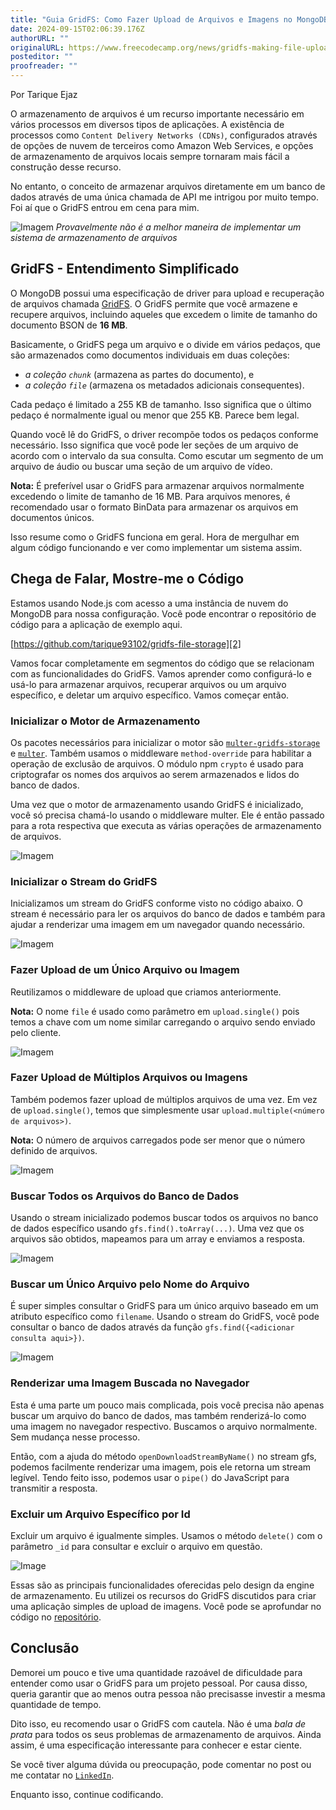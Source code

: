 ```yaml
---
title: "Guia GridFS: Como Fazer Upload de Arquivos e Imagens no MongoDB Facilmente Usando Node"
date: 2024-09-15T02:06:39.176Z
authorURL: ""
originalURL: https://www.freecodecamp.org/news/gridfs-making-file-uploading-to-mongodb/
posteditor: ""
proofreader: ""
---
```


Por Tarique Ejaz

<!-- more -->

O armazenamento de arquivos é um recurso importante necessário em vários processos em diversos tipos de aplicações. A existência de processos como `Content Delivery Networks (CDNs)`, configurados através de opções de nuvem de terceiros como Amazon Web Services, e opções de armazenamento de arquivos locais sempre tornaram mais fácil a construção desse recurso.

No entanto, o conceito de armazenar arquivos diretamente em um banco de dados através de uma única chamada de API me intrigou por muito tempo. Foi aí que o GridFS entrou em cena para mim.

![Imagem](https://www.freecodecamp.org/news/content/images/2020/05/gridfs.png) _Provavelmente não é a melhor maneira de implementar um sistema de armazenamento de arquivos_

## GridFS - Entendimento Simplificado

O MongoDB possui uma especificação de driver para upload e recuperação de arquivos chamada [GridFS][1]. O GridFS permite que você armazene e recupere arquivos, incluindo aqueles que excedem o limite de tamanho do documento BSON de **16 MB**.

Basicamente, o GridFS pega um arquivo e o divide em vários pedaços, que são armazenados como documentos individuais em duas coleções:

-   _a coleção `chunk`_ (armazena as partes do documento), e
-   _a coleção `file`_ (armazena os metadados adicionais consequentes).

Cada pedaço é limitado a 255 KB de tamanho. Isso significa que o último pedaço é normalmente igual ou menor que 255 KB. Parece bem legal.

Quando você lê do GridFS, o driver recompõe todos os pedaços conforme necessário. Isso significa que você pode ler seções de um arquivo de acordo com o intervalo da sua consulta. Como escutar um segmento de um arquivo de áudio ou buscar uma seção de um arquivo de vídeo.

**Nota:** É preferível usar o GridFS para armazenar arquivos normalmente excedendo o limite de tamanho de 16 MB. Para arquivos menores, é recomendado usar o formato BinData para armazenar os arquivos em documentos únicos.

Isso resume como o GridFS funciona em geral. Hora de mergulhar em algum código funcionando e ver como implementar um sistema assim.

## Chega de Falar, Mostre-me o Código

Estamos usando Node.js com acesso a uma instância de nuvem do MongoDB para nossa configuração. Você pode encontrar o repositório de código para a aplicação de exemplo aqui.

[https://github.com/tarique93102/gridfs-file-storage][2]

Vamos focar completamente em segmentos do código que se relacionam com as funcionalidades do GridFS. Vamos aprender como configurá-lo e usá-lo para armazenar arquivos, recuperar arquivos ou um arquivo específico, e deletar um arquivo específico. Vamos começar então.

### Inicializar o Motor de Armazenamento

Os pacotes necessários para inicializar o motor são [`multer-gridfs-storage`][3] e [`multer`][4]. Também usamos o middleware `method-override` para habilitar a operação de exclusão de arquivos. O módulo npm `crypto` é usado para criptografar os nomes dos arquivos ao serem armazenados e lidos do banco de dados.

Uma vez que o motor de armazenamento usando GridFS é inicializado, você só precisa chamá-lo usando o middleware multer. Ele é então passado para a rota respectiva que executa as várias operações de armazenamento de arquivos.

![Imagem](https://www.freecodecamp.org/news/content/images/2020/05/server-app-1.png)

### Inicializar o Stream do GridFS

Inicializamos um stream do GridFS conforme visto no código abaixo. O stream é necessário para ler os arquivos do banco de dados e também para ajudar a renderizar uma imagem em um navegador quando necessário.

![Imagem](https://www.freecodecamp.org/news/content/images/2020/05/server-app-2.png)

### Fazer Upload de um Único Arquivo ou Imagem

Reutilizamos o middleware de upload que criamos anteriormente.

**Nota:** O nome `file` é usado como parâmetro em `upload.single()` pois temos a chave com um nome similar carregando o arquivo sendo enviado pelo cliente.

![Imagem](https://www.freecodecamp.org/news/content/images/2020/05/server-app-4.png)

### Fazer Upload de Múltiplos Arquivos ou Imagens

Também podemos fazer upload de múltiplos arquivos de uma vez. Em vez de `upload.single()`, temos que simplesmente usar `upload.multiple(<número de arquivos>)`.

**Nota:** O número de arquivos carregados pode ser menor que o número definido de arquivos.

![Imagem](https://www.freecodecamp.org/news/content/images/2020/05/server-app-5.png)

### Buscar Todos os Arquivos do Banco de Dados

Usando o stream inicializado podemos buscar todos os arquivos no banco de dados específico usando `gfs.find().toArray(...)`. Uma vez que os arquivos são obtidos, mapeamos para um array e enviamos a resposta.

![Imagem](https://www.freecodecamp.org/news/content/images/2020/05/server-app-6.png)

### Buscar um Único Arquivo pelo Nome do Arquivo

É super simples consultar o GridFS para um único arquivo baseado em um atributo específico como `filename`. Usando o stream do GridFS, você pode consultar o banco de dados através da função `gfs.find({<adicionar consulta aqui>})`.

![Imagem](https://www.freecodecamp.org/news/content/images/2020/05/server-app-7.png)

### Renderizar uma Imagem Buscada no Navegador

Esta é uma parte um pouco mais complicada, pois você precisa não apenas buscar um arquivo do banco de dados, mas também renderizá-lo como uma imagem no navegador respectivo. Buscamos o arquivo normalmente. Sem mudança nesse processo.

Então, com a ajuda do método `openDownloadStreamByName()` no stream gfs, podemos facilmente renderizar uma imagem, pois ele retorna um stream legível. Tendo feito isso, podemos usar o `pipe()` do JavaScript para transmitir a resposta.



### Excluir um Arquivo Específico por Id

Excluir um arquivo é igualmente simples. Usamos o método `delete()` com o parâmetro `_id` para consultar e excluir o arquivo em questão.

![Image](https://www.freecodecamp.org/news/content/images/2020/05/server-app-9.png)

Essas são as principais funcionalidades oferecidas pelo design da engine de armazenamento. Eu utilizei os recursos do GridFS discutidos para criar uma aplicação simples de upload de imagens. Você pode se aprofundar no código no [repositório][5].

## Conclusão

Demorei um pouco e tive uma quantidade razoável de dificuldade para entender como usar o GridFS para um projeto pessoal. Por causa disso, queria garantir que ao menos outra pessoa não precisasse investir a mesma quantidade de tempo.

Dito isso, eu recomendo usar o GridFS com cautela. Não é uma _bala de prata_ para todos os seus problemas de armazenamento de arquivos. Ainda assim, é uma especificação interessante para conhecer e estar ciente.

Se você tiver alguma dúvida ou preocupação, pode comentar no post ou me contatar no [`LinkedIn`][6].

Enquanto isso, continue codificando.

[1]: https://docs.mongodb.com/manual/core/gridfs/
[2]: https://github.com/tarique93102/gridfs-file-storage
[3]: https://www.npmjs.com/package/multer-gridfs-storage
[4]: https://www.npmjs.com/package/multer
[5]: https://github.com/tarique93102/gridfs-file-storage
[6]: https://www.linkedin.com/in/tarique-ejaz/

